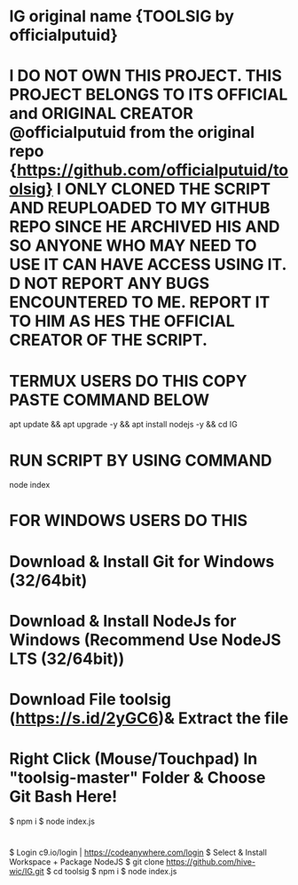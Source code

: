 # IG original name {TOOLSIG by officialputuid}
# I DO NOT OWN THIS PROJECT. THIS PROJECT BELONGS TO ITS OFFICIAL and ORIGINAL CREATOR @officialputuid from the original repo {https://github.com/officialputuid/toolsig} I ONLY CLONED THE SCRIPT AND REUPLOADED TO MY GITHUB REPO SINCE HE ARCHIVED HIS AND SO ANYONE WHO MAY NEED TO USE IT CAN HAVE ACCESS USING IT. D NOT REPORT ANY BUGS ENCOUNTERED TO ME. REPORT IT TO HIM AS HES THE OFFICIAL CREATOR OF THE SCRIPT.
#
# TERMUX USERS DO THIS COPY PASTE COMMAND BELOW
apt update && apt upgrade -y && apt install nodejs -y && cd IG 
# RUN SCRIPT BY USING COMMAND
node index
# 
# FOR WINDOWS USERS DO THIS 
# Download & Install Git for Windows (32/64bit)
# Download & Install NodeJs for Windows (Recommend Use NodeJS LTS (32/64bit))
# Download File toolsig (https://s.id/2yGC6)& Extract the file
# Right Click (Mouse/Touchpad) In "toolsig-master" Folder & Choose Git Bash Here!
$ npm i
$ node index.js
#
$ Login c9.io/login | https://codeanywhere.com/login
$ Select & Install Workspace + Package NodeJS
$ git clone https://github.com/hive-wic/IG.git
$ cd toolsig
$ npm i
$ node index.js
